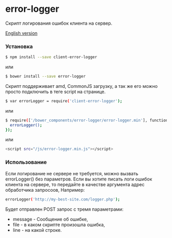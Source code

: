 # error-logger

Скрипт логирования ошибок клиента на сервер.

[English version](https://github.com/savelevcorr/error-logger/blob/master/README.md)

### Установка

```sh
$ npm install --save client-error-logger
```
или

```sh
$ bower install --save error-logger
```

Скрипт поддерживает amd, CommonJS загрузку, а так же его можно просто подключить в теге script на странице.

```sh
$ var errorLogger = require('client-error-logger');
```
или

```sh
$ require(['/bower_components/error-logger/error-logger.min'], function (errorLogger) {
  errorLogger();
});
```

или

```sh
<script src="/js/error-logger.min.js"></script>
```

### Использование

Если логирование не сервере не требуется, можно вызвать errorLogger() без параметров.
Если вы хотите писать логи ошибок клиента на сервере, то  передайте в качестве аргумента адрес обработчика запросоов,
Например:

 ```sh
 errorLogger('http://my-best-site.com/logger.php');
 ```

Будет отправлен POST запроc с тремя параметрами:
 * message - Сообщение об ошибке,
 * file - в каком скрипте произошла ошибка,
 * line - на какой строке.
